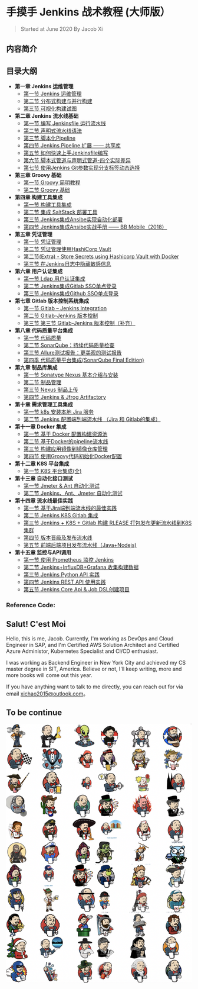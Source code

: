 # 手摸手 Jenkins 战术教程 (大师版）

> Started at June 2020 By Jacob Xi

## 内容简介


## 目录大纲

* **第一章 Jenkins 运维管理**
	* [第一节 Jenkins 运维管理](https://chao-xi.github.io/jxjenkinsbook/jk_chapter1/)
	* [第二节 分布式构建与并行构建](https://chao-xi.github.io/jxjenkinsbook/jk_chapter1_2/)
	* [第三节 可视化构建试图](https://chao-xi.github.io/jxjenkinsbook/jk_chapter1_3/)
* **第二章 Jenkins 流水线基础**
	* [第一节 编写 Jenkinsfile 运行流水线](https://chao-xi.github.io/jxjenkinsbook/chap2/1chap2_Jenkinsfile/) 
	* [第二节 声明式流水线语法](https://chao-xi.github.io/jxjenkinsbook/chap2/2chap2_declarative_pipeline/)
	* [第三节 脚本化Pipeline](https://chao-xi.github.io/jxjenkinsbook/chap2/3chap2_script_pipeline/)
	* [第四节 Jenkins Pipeline 扩展 —— 共享库](https://chao-xi.github.io/jxjenkinsbook/chap2/4chap2_sharedlib/)
	* [第五节 如何快速上手Jenkinsfile编写](https://chao-xi.github.io/jxjenkinsbook/chap2/5chap2_quick_jenkinsfile/)
	* [第六节 脚本式管道与声明式管道-四个实际差异](https://chao-xi.github.io/jxjenkinsbook/chap2/6chap2_pipe_vs_dec/)
	* [第七节 使用Jenkins Git参数实现分支标签动态选择](https://chao-xi.github.io/jxjenkinsbook/chap2/7chap2_jenkins_git/)
* **第三章 Groovy 基础**
	* [第一节 Groovy 简明教程](https://chao-xi.github.io/jxjenkinsbook/chap3/1chap3_groovy_basic/) 
	* [第二节 Groovy 基础](https://chao-xi.github.io/jxjenkinsbook/chap3/2chap3_groovy_basic2/)
* **第四章 构建工具集成**
	* [第一节 构建工具集成](https://chao-xi.github.io/jxjenkinsbook/chap4/1chp4_tools1/) 
	* [第二节 集成 SaltStack 部署工具](https://chao-xi.github.io/jxjenkinsbook/chap4/2chp4_tools2/)
	* [第三节 Jenkins集成Ansibe实现自动化部署](https://chao-xi.github.io/jxjenkinsbook/chap4/3chp4_tools3/)
	* [第四节 Jenkins集成Ansibe实战手册 —— BB Mobile（2018）](https://chao-xi.github.io/jxjenkinsbook/chap4/4chp4_tools4/)
* **第五章 凭证管理**
	* [第一节 凭证管理](https://chao-xi.github.io/jxjenkinsbook/chap5/1chap5_cred1/) 
	* [第二节 凭证管理使用HashiCorp Vault](https://chao-xi.github.io/jxjenkinsbook/chap5/2chap5_vault/)
	* [第二节(Extra) - Store Secrets using Hashicorp Vault with Docker](https://chao-xi.github.io/jxjenkinsbook/chap5/3docker_valut/)
	* [第三节 在Jenkins日志中隐藏敏感信息](https://chao-xi.github.io/jxjenkinsbook/chap5/4docker_mask/)
* **第六章 用户认证集成**
	* [第一节 Ldap 用户认证集成](https://chao-xi.github.io/jxjenkinsbook/chap6/1chap6_ldap/)
	* [第二节 Jenkins集成Gitlab SSO单点登录](https://chao-xi.github.io/jxjenkinsbook/chap6/2chap6_gitlab/)
	* [第三节 Jenkins集成Github SSO单点登录](https://chao-xi.github.io/jxjenkinsbook/chap6/3chap6_github/)
* **第七章 Gitlab 版本控制系统集成**
	* [第一节 Gitlab – Jenkins Integration](https://chao-xi.github.io/jxjenkinsbook/chap7/1chap7_gitlab_connect/)
	* [第二节 Gitlab-Jenkins 版本控制](https://chao-xi.github.io/jxjenkinsbook/chap7/2chap7_gitlab_pipeline/)
	* [第三节 第三节 Gitlab-Jenkins 版本控制（补充）](https://chao-xi.github.io/jxjenkinsbook/chap7/3chap7_gitlab_pipeline_extra/)
* **第八章 代码质量平台集成**
	* [第一节 代码质量](https://chao-xi.github.io/jxjenkinsbook/chap8/1chap8_code_quality/)
	* [第二节 SonarQube：持续代码质量检查](https://chao-xi.github.io/jxjenkinsbook/chap8/2chap8_code_quality_sonarqube/)
	* [第三节 Allure测试报告：更美观的测试报告](https://chao-xi.github.io/jxjenkinsbook/chap8/3chap8_code_quality_allure/)
	* [第四季 代码质量平台集成(SonarQube Final Edition)](https://chao-xi.github.io/jxjenkinsbook/chap8/4chap8_code_quality_integration/)
* **第九章 制品库集成**
	* [第一节 Sonatype Nexus 基本介绍与安装](https://chao-xi.github.io/jxjenkinsbook/chap9/chap9_artifact0/) 
	* [第二节 制品管理](https://chao-xi.github.io/jxjenkinsbook/chap9/chap9_artifact1/)
	* [第三节 Nexus 制品上传](https://chao-xi.github.io/jxjenkinsbook/chap9/chap9_artifact2/)
	* [第四节 Jenkins & Jfrog Artifactory](https://chao-xi.github.io/jxjenkinsbook/chap9/chap9_artifact3/)
* **第十章 需求管理工具集成**
	* [第一节 k8s 安装本地 Jira 服务](https://chao-xi.github.io/jxjenkinsbook/chap10/1chap10_jira_install/) 
	* [第二节 Jenkins 配置端到端流水线 （Jira 和 Gitlab的集成）](https://chao-xi.github.io/jxjenkinsbook/chap10/2chap10_jira_gilab/)
* **第十一章 Docker 集成**
	* [第一节 基于 Docker 配置构建资源池](https://chao-xi.github.io/jxjenkinsbook/chap11/1Docker_agents/) 
	* [第二节 基于Docker的pipeline流水线](https://chao-xi.github.io/jxjenkinsbook/chap11/2Docker_pipeline/)
	* [第三节 构建应用镜像到镜像仓库管理](https://chao-xi.github.io/jxjenkinsbook/chap11/3Docker_registry/)
	* [第四节 使用Groovy代码初始化Docker配置](https://chao-xi.github.io/jxjenkinsbook/chap11/4Docker_groovy/)
* **第十二章 K8S 平台集成**
	* [第一节 K8S 平台集成(全)](https://chao-xi.github.io/jxjenkinsbook/chap12/1k8s_install/)
* **第十三章 自动化接口测试**
	* [第一节 Jmeter & Ant 自动化测试](https://chao-xi.github.io/jxjenkinsbook/chap13/1jmeter/)
	* [第二节 Jenkins、Ant、Jmeter 自动化测试](https://chao-xi.github.io/jxjenkinsbook/chap13/2jenkins_jmeter/)
* **第十四章 流水线最佳实践**
	* [第一节 基于Jira端到端流水线的最佳实践](https://chao-xi.github.io/jxjenkinsbook/chap14/1JIRA_JEN_K8S/)
	* [第二节 Jenkins K8S Gitlab 集成](https://chao-xi.github.io/jxjenkinsbook/chap14/2JEN_K8S_API/)
	* [第三节 Jenkins + K8S + Gitlab 构建 RLEASE 打包发布更新流水线到K8S集群](https://chao-xi.github.io/jxjenkinsbook/chap14/3Jen_k8s_pipeline/)
	* [第四节 版本晋级及发布流水线](https://chao-xi.github.io/jxjenkinsbook/chap14/4Jen_update_deploy_pip/)
	* [第五节 前端后端项目发布流水线（Java+Nodejs)](https://chao-xi.github.io/jxjenkinsbook/chap14/5back_front_pipeline/)
* **第十五章 监控与API调用**
	* [第一节 使用 Prometheus 监控 Jenkins](https://chao-xi.github.io/jxjenkinsbook/chap15/1Jenkins_Prometheus/)
	* [第二节 Jenkins+InfluxDB+Grafana 收集构建数据](https://chao-xi.github.io/jxjenkinsbook/chap15/2Jenkins_InfluxDB_Grafana/)
	* [第三节 Jenkins Python API 实践](https://chao-xi.github.io/jxjenkinsbook/chap15/3Jenkins_python_API/)
	* [第四节 Jenkins REST API 使用实践](https://chao-xi.github.io/jxjenkinsbook/chap15/4Jenkins_REST_API/)
	* [第五节 Jenkins Core Api & Job DSL创建项目](https://chao-xi.github.io/jxjenkinsbook/chap15/5Jenkins_DSL/)

### Reference Code:



## Salut! C'est Moi

Hello, this is me, Jacob. Currently, I'm working as DevOps and Cloud Engineer in SAP, and I'm Certified AWS Solution Architect and Certified Azure Administor, Kubernetes Specialist and CI/CD enthusiast. 

I was working as Backend Engineer in New York City and achieved my CS master degree in SIT, America. Believe or not, I'll keep writing, more and more books will come out this year. 

If you have anything want to talk to me directly, you can reach out for via email xichao2015@outlook.com。


## To be continue



![Alt Image Text](images/indx1_1.png "Body image")